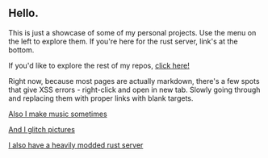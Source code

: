 ## Hello.

This is just a showcase of some of my personal projects. Use the menu on the left to explore them. If you're here for the rust server, link's at the bottom.

If you'd like to explore the rest of my repos, <a href="https://github.com/read-0nly" target="_blank">click here!</a>

Right now, because most pages are actually markdown, there's a few spots that give XSS errors - right-click and open in new tab. Slowly going through and replacing them with proper links with blank targets.

[Also I make music sometimes](https://nullzer0.bandcamp.com)

[And I glitch pictures](https://www.instagram.com/0bsol33t/)

<a href="steam://connect/rust.nullzer0.cf:28015">I also have a heavily modded rust server</a>
